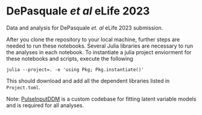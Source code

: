 # DePasquale *et al* eLife 2023

Data and analysis for DePasquale *et. al* eLife 2023 submission.

After you clone the repository to your local machine, further steps are needed to run these notebooks. Several Julia libraries are necessary to run the analyses in each notebook. To instantiate a julia project enviorment for these notebooks and scripts, execute the following

```julia --project=. -e 'using Pkg; Pkg.instantiate()'```

This should download and add all the dependent libraries listed in `Project.toml`.

Note: [PulseInputDDM](https://github.com/Brody-Lab/PulseInputDDM) is a custom codebase for fitting latent variable models and is required for all analyses.
